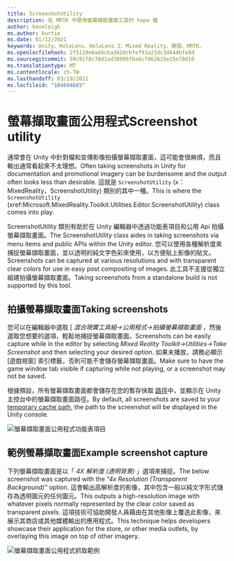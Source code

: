 ```yaml
---
title: ScreenshotUtility
description: 在 MRTK 中使用螢幕擷取畫面工具的 hopw 檔
author: keveleigh
ms.author: kurtie
ms.date: 01/12/2021
keywords: Unity、HoloLens、HoloLens 2、Mixed Reality、開發、MRTK、
ms.openlocfilehash: 2f5110e0ad4cbad42dcbfef93a21dc34644bfe8d
ms.sourcegitcommit: 59c91f8c70d1ad30995fba6cf862615e25e78d10
ms.translationtype: MT
ms.contentlocale: zh-TW
ms.lasthandoff: 03/19/2021
ms.locfileid: "104694665"
---
```

# <a name="screenshot-utility"></a><span data-ttu-id="538c5-104">螢幕擷取畫面公用程式</span><span class="sxs-lookup"><span data-stu-id="538c5-104">Screenshot utility</span></span>

<span data-ttu-id="538c5-105">通常會在 Unity 中針對檔和宣傳影像拍攝螢幕擷取畫面，這可能會很麻煩，而且輸出通常看起來不太理想。</span><span class="sxs-lookup"><span data-stu-id="538c5-105">Often taking screenshots in Unity for documentation and promotional imagery can be burdensome and the output often looks less than desirable.</span></span> <span data-ttu-id="538c5-106">這就是 `ScreenshotUtility` (x： MixedReality，ScreenshotUtility) 類別的其中一種。</span><span class="sxs-lookup"><span data-stu-id="538c5-106">This is where the `ScreenshotUtility` (xref:Microsoft.MixedReality.Toolkit.Utilities.Editor.ScreenshotUtility) class comes into play.</span></span>

<span data-ttu-id="538c5-107">ScreenshotUtility 類別有助於在 Unity 編輯器中透過功能表項目和公用 Api 拍攝螢幕擷取畫面。</span><span class="sxs-lookup"><span data-stu-id="538c5-107">The ScreenshotUtility class aides in taking screenshots via menu items and public APIs within the Unity editor.</span></span> <span data-ttu-id="538c5-108">您可以使用各種解析度來捕捉螢幕擷取畫面，並以透明的純文字色彩來使用，以方便貼上影像的貼文。</span><span class="sxs-lookup"><span data-stu-id="538c5-108">Screenshots can be captured at various resolutions and with transparent clear colors for use in easy post compositing of images.</span></span> <span data-ttu-id="538c5-109">此工具不支援從獨立組建拍攝螢幕擷取畫面。</span><span class="sxs-lookup"><span data-stu-id="538c5-109">Taking screenshots from a standalone build is not supported by this tool.</span></span>

## <a name="taking-screenshots"></a><span data-ttu-id="538c5-110">拍攝螢幕擷取畫面</span><span class="sxs-lookup"><span data-stu-id="538c5-110">Taking screenshots</span></span>

<span data-ttu-id="538c5-111">您可以在編輯器中選取 [ *混合現實工具組->公用程式->拍攝螢幕擷取畫面* ，然後選取您想要的選項，輕鬆地捕捉螢幕擷取畫面。</span><span class="sxs-lookup"><span data-stu-id="538c5-111">Screenshots can be easily capture while in the editor by selecting *Mixed Reality Toolkit->Utilities->Take Screenshot* and then selecting your desired option.</span></span> <span data-ttu-id="538c5-112">如果未播放，請務必顯示 [遊戲視窗] 索引標籤，否則可能不會儲存螢幕擷取畫面。</span><span class="sxs-lookup"><span data-stu-id="538c5-112">Make sure to have the game window tab visible if capturing while not playing, or a screenshot may not be saved.</span></span>

<span data-ttu-id="538c5-113">根據預設，所有螢幕擷取畫面都會儲存在您的暫存快取 [路徑](https://docs.unity3d.com/ScriptReference/Application-temporaryCachePath.html)中，並顯示在 Unity 主控台中的螢幕擷取畫面路徑。</span><span class="sxs-lookup"><span data-stu-id="538c5-113">By default, all screenshots are saved to your [temporary cache path](https://docs.unity3d.com/ScriptReference/Application-temporaryCachePath.html), the path to the screenshot will be displayed in the Unity console.</span></span>

![螢幕擷取畫面公用程式功能表項目](../Images/ScreenshotUtility/MRTK_ScreenshotUtility_Menu_Item.png)

## <a name="example-screenshot-capture"></a><span data-ttu-id="538c5-115">範例螢幕擷取畫面</span><span class="sxs-lookup"><span data-stu-id="538c5-115">Example screenshot capture</span></span>

<span data-ttu-id="538c5-116">下列螢幕擷取畫面是以「 *4X 解析度 (透明背景)* 」選項來捕捉。</span><span class="sxs-lookup"><span data-stu-id="538c5-116">The below screenshot was captured with the *"4x Resolution (Transparent Background)"* option.</span></span> <span data-ttu-id="538c5-117">這會輸出高解析度的影像，其中包含一般以純文字形式儲存為透明圖元的任何圖元。</span><span class="sxs-lookup"><span data-stu-id="538c5-117">This outputs a high-resolution image with whatever pixels normally represented by the clear color saved as transparent pixels.</span></span> <span data-ttu-id="538c5-118">這項技術可協助開發人員藉由在其他影像上覆迭此影像，來展示其商店或其他媒體輸出的應用程式。</span><span class="sxs-lookup"><span data-stu-id="538c5-118">This technique helps developers showcase their application for the store, or other media outlets, by overlaying this image on top of other imagery.</span></span>

![螢幕擷取畫面公用程式抓取範例](../Images/ScreenshotUtility/MRTK_ScreenshotUtility_Example_Capture.png)
